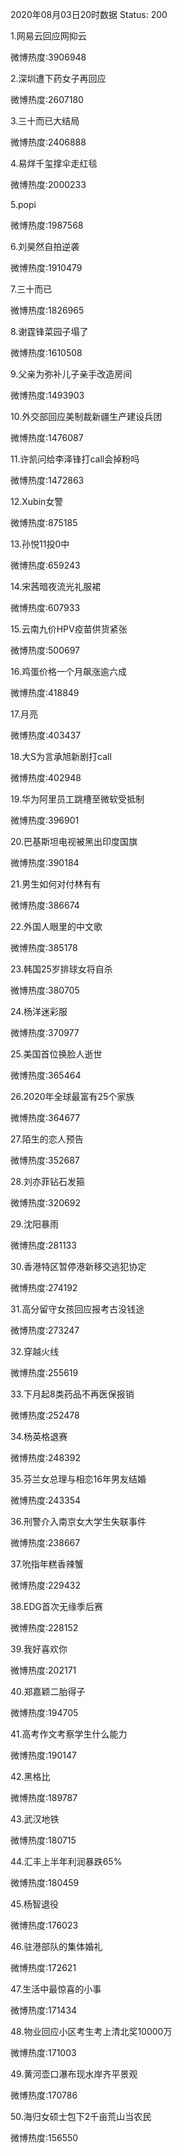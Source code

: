 2020年08月03日20时数据
Status: 200

1.网易云回应网抑云

微博热度:3906948

2.深圳遭下药女子再回应

微博热度:2607180

3.三十而已大结局

微博热度:2406888

4.易烊千玺撑伞走红毯

微博热度:2000233

5.popi

微博热度:1987568

6.刘昊然自拍逆袭

微博热度:1910479

7.三十而已

微博热度:1826965

8.谢霆锋菜园子塌了

微博热度:1610508

9.父亲为弥补儿子亲手改造房间

微博热度:1493903

10.外交部回应美制裁新疆生产建设兵团

微博热度:1476087

11.许凯问给李泽锋打call会掉粉吗

微博热度:1472863

12.Xubin女警

微博热度:875185

13.孙悦11投0中

微博热度:659243

14.宋茜暗夜流光礼服裙

微博热度:607933

15.云南九价HPV疫苗供货紧张

微博热度:500697

16.鸡蛋价格一个月飙涨逾六成

微博热度:418849

17.月亮

微博热度:403437

18.大S为言承旭新剧打call

微博热度:402948

19.华为阿里员工跳槽至微软受抵制

微博热度:396901

20.巴基斯坦电视被黑出印度国旗

微博热度:390184

21.男生如何对付林有有

微博热度:386674

22.外国人眼里的中文歌

微博热度:385178

23.韩国25岁排球女将自杀

微博热度:380705

24.杨洋迷彩服

微博热度:370977

25.美国首位换脸人逝世

微博热度:365464

26.2020年全球最富有25个家族

微博热度:364677

27.陌生的恋人预告

微博热度:352687

28.刘亦菲钻石发箍

微博热度:320692

29.沈阳暴雨

微博热度:281133

30.香港特区暂停港新移交逃犯协定

微博热度:274192

31.高分留守女孩回应报考古没钱途

微博热度:273247

32.穿越火线

微博热度:255619

33.下月起8类药品不再医保报销

微博热度:252478

34.杨英格退赛

微博热度:248392

35.芬兰女总理与相恋16年男友结婚

微博热度:243354

36.刑警介入南京女大学生失联事件

微博热度:238667

37.吮指年糕香辣蟹

微博热度:229432

38.EDG首次无缘季后赛

微博热度:228152

39.我好喜欢你

微博热度:202171

40.郑嘉颖二胎得子

微博热度:194705

41.高考作文考察学生什么能力

微博热度:190147

42.黑格比

微博热度:189787

43.武汉地铁

微博热度:180715

44.汇丰上半年利润暴跌65%

微博热度:180459

45.杨智退役

微博热度:176023

46.驻港部队的集体婚礼

微博热度:172621

47.生活中最惊喜的小事

微博热度:171434

48.物业回应小区考生考上清北奖10000万

微博热度:171003

49.黄河壶口瀑布现水岸齐平景观

微博热度:170786

50.海归女硕士包下2千亩荒山当农民

微博热度:156550

